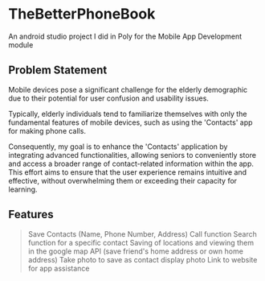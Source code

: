 # TheBetterPhoneBook
An android studio project I did in Poly for the Mobile App Development module

## Problem Statement
Mobile devices pose a significant challenge for the elderly demographic due to their potential for user confusion and usability issues.

Typically, elderly individuals tend to familiarize themselves with only the fundamental features of mobile devices, such as using the 'Contacts' app for making phone calls. 

Consequently, my goal is to enhance the 'Contacts' application by integrating advanced functionalities, allowing seniors to conveniently store and access a broader range of contact-related information within the app. This effort aims to ensure that the user experience remains intuitive and effective, without overwhelming them or exceeding their capacity for learning.

## Features
> Save Contacts (Name, Phone Number, Address)
> Call function
> Search function for a specific contact
> Saving of locations and viewing them in the google map API (save friend's home address or own home address)
> Take photo to save as contact display photo
> Link to website for app assistance
